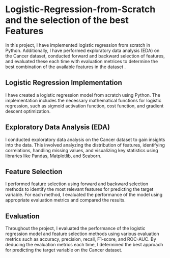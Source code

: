# Logistic-Regression-from-Scratch and the selection of the best Features


In this project, I have implemented logistic regression from scratch in Python. Additionally, I have performed exploratory data analysis (EDA) on the Cancer dataset, conducted forward and backward selection of features, and evaluated these each time with evaluation metrices to determine the best combination of the available features in the dataset .

## Logistic Regression Implementation
I have created a logistic regression model from scratch using Python. The implementation includes the necessary mathematical functions for logistic regression, such as sigmoid activation function, cost function, and gradient descent optimization.

## Exploratory Data Analysis (EDA)
I conducted exploratory data analysis on the Cancer dataset to gain insights into the data. This involved analyzing the distribution of features, identifying correlations, handling missing values, and visualizing key statistics using libraries like Pandas, Matplotlib, and Seaborn.

## Feature Selection
I performed feature selection using forward and backward selection methods to identify the most relevant features for predicting the target variable. For each method, I evaluated the performance of the model using appropriate evaluation metrics and compared the results.

## Evaluation
Throughout the project, I evaluated the performance of the logistic regression model and feature selection methods using various evaluation metrics such as accuracy, precision, recall, F1-score, and ROC-AUC. By deducing the evaluation metrics each time, I determined the best approach for predicting the target variable on the Cancer dataset.




